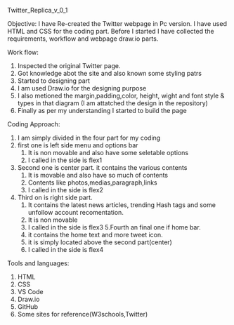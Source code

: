Twitter_Replica_v_0_1

Objective:
  I have Re-created the Twitter webpage in Pc version. I have used HTML and CSS for the coding part. Before I started I have collected the requirements, workflow and webpage draw.io parts.
  
Work flow:
1. Inspected the original Twitter page.
2. Got knowledge abot the site and also known some styling patrs
3. Started to designing part
4. I am used Draw.io for the designing purpose
5. I also metioned the margin,padding,color, height, wight and font style & types in that diagram (I am attatched the design in the repository)
6. Finally as per my understanding I started to build the page

Coding Approach:
1. I am simply divided in the four part for my coding
2. first one is left side menu and options bar
   1. It is non movable and also have some seletable options
   2. I called in the side is flex1
3. Second one is center part. it contains the various contents
   1. It is movable and also have so much of contents
   2. Contents like photos,medias,paragraph,links
   3. I called in the side is flex2
4. Third on is right side part. 
   1. It contains the latest news articles, trending Hash tags and some unfollow account recomentation.
   2. It is non movable
   3. I called in the side is flex3
5.Fourth an final one if home bar.
   1. it contains the home text and more tweet icon. 
   2. it is simply located above the second part(center)
   3. I called in the side is flex4

Tools and languages:
1. HTML
2. CSS
3. VS Code
4. Draw.io
5. GitHub 
6. Some sites for reference(W3schools,Twitter)


